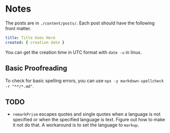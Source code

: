 # Notes

The posts are in `./content/posts/`.
Each post should have the following front matter.

```yaml
title: Title Goes Here
created: { creation date }
```

You can get the creation time in UTC format with `date -u` in linux.

## Basic Proofreading

To check for basic spelling errors, you can use `npx -y markdown-spellcheck -r "**/*.md"`.

## TODO

- `remarkPrism` escapes quotes and single quotes when a language is not specified or when the specified language is text.
  Figure out how to make it not do that.
  A workaround is to set the language to `markup.`
